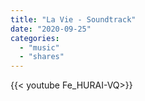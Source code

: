 ```yaml
---
title: "La Vie - Soundtrack"
date: "2020-09-25"
categories:
  - "music"
  - "shares"
---
```


<div style="width: 70vw;">{{< youtube Fe_HURAI-VQ>}}</div>

